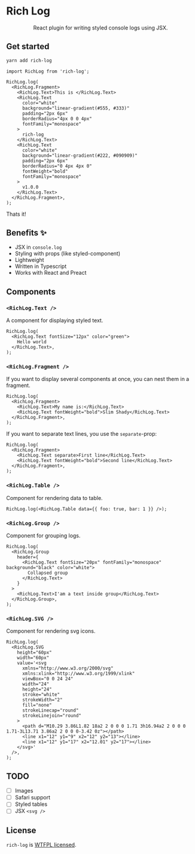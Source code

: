 # Rich Log

<center>
React plugin for writing styled console logs using JSX.
</center>

## Get started

```bash
yarn add rich-log
```

```tsx
import RichLog from 'rich-log';

RichLog.log(
  <RichLog.Fragment>
    <RichLog.Text>This is </RichLog.Text>
    <RichLog.Text
      color="white"
      background="linear-gradient(#555, #333)"
      padding="2px 6px"
      borderRadius="4px 0 0 4px"
      fontFamily="monospace"
    >
      rich-log
    </RichLog.Text>
    <RichLog.Text
      color="white"
      background="linear-gradient(#222, #090909)"
      padding="2px 6px"
      borderRadius="0 4px 4px 0"
      fontWeight="bold"
      fontFamily="monospace"
    >
      v1.0.0
    </RichLog.Text>
  </RichLog.Fragment>,
);
```

Thats it!

## Benefits ✨

- JSX in `console.log`
- Styling with props (like styled-component)
- Lightweight
- Written in Typescript
- Works with React and Preact

## Components

### `<RichLog.Text />`

A component for displaying styled text.

```tsx
RichLog.log(
  <RichLog.Text fontSize="12px" color="green">
    Hello world
  </RichLog.Text>,
);
```

### `<RichLog.Fragment />`

If you want to display several components at once, you can nest them in a fragment.

```tsx
RichLog.log(
  <RichLog.Fragment>
    <RichLog.Text>My name is:</RichLog.Text>
    <RichLog.Text fontWeight="bold">Slim Shady</RichLog.Text>
  </RichLog.Fragment>,
);
```

If you want to separate text lines, you use the `separate`-prop:

```tsx
RichLog.log(
  <RichLog.Fragment>
    <RichLog.Text separate>First line</RichLog.Text>
    <RichLog.Text fontWeight="bold">Second line</RichLog.Text>
  </RichLog.Fragment>,
);
```

### `<RichLog.Table />`

Component for rendering data to table.

```tsx
RichLog.log(<RichLog.Table data={{ foo: true, bar: 1 }} />);
```

### `<RichLog.Group />`

Component for grouping logs.

```tsx
RichLog.log(
  <RichLog.Group
    header={
      <RichLog.Text fontSize="20px" fontFamily="monospace" background="black" color="white">
        Collapsed group
      </RichLog.Text>
    }
  >
    <RichLog.Text>I'am a text inside group</RichLog.Text>
  </RichLog.Group>,
);
```

### `<RichLog.SVG />`

Component for rendering svg icons.

```tsx
RichLog.log(
  <RichLog.SVG
    height="60px"
    width="60px"
    value='<svg
      xmlns="http://www.w3.org/2000/svg"
      xmlns:xlink="http://www.w3.org/1999/xlink"
      viewBox="0 0 24 24"
      width="24"
      height="24"
      stroke="white"
      strokeWidth="2"
      fill="none"
      strokeLinecap="round"
      strokeLinejoin="round"
    >
      <path d="M10.29 3.86L1.82 18a2 2 0 0 0 1.71 3h16.94a2 2 0 0 0 1.71-3L13.71 3.86a2 2 0 0 0-3.42 0z"></path>
      <line x1="12" y1="9" x2="12" y2="13"></line>
      <line x1="12" y1="17" x2="12.01" y2="17"></line>
    </svg>'
  />,
);
```

## TODO

- [ ] Images
- [ ] Safari support
- [ ] Styled tables
- [ ] JSX `<svg />`

## License

`rich-log` is [WTFPL licensed](./LICENSE).
